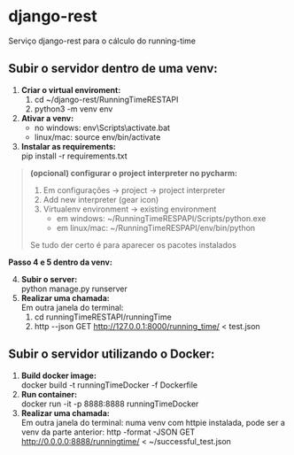 # django-rest
Serviço django-rest para o cálculo do running-time
## Subir o servidor dentro de uma venv:
1. **Criar o virtual enviroment:**<br/>
	1. cd ~/django-rest/RunningTimeRESTAPI
	2. python3 -m venv env
2.  **Ativar a venv:**<br/>
	* no windows:
		env\Scripts\activate.bat
	* linux/mac:
		source env/bin/activate
3. **Instalar as requirements:**<br/>
	pip install -r requirements.txt
 > **(opcional) configurar o project interpreter no pycharm:**
> 1. Em configurações -> project -> project interpreter
> 2. Add new interpreter (gear icon)
> 3. Virtualenv environment -> existing environment
>    * em windows:
> ~/RunningTimeRESPAPI/Scripts/python.exe
>    * em linux/mac:
> ~/RunningTimeRESPAPI/env/bin/python
> 
>Se tudo der certo é para aparecer os pacotes instalados

**Passo 4 e 5 dentro da venv:**

4. **Subir o server:**<br/>
python manage.py runserver
5. **Realizar uma chamada:**<br/>
Em outra janela do terminal:
	1. cd runningTimeRESTAPI/runningTime
	2. http --json GET http://127.0.0.1:8000/running_time/ < test.json
## Subir o servidor utilizando o Docker:
1. **Build docker image:**<br/>
	docker build -t runningTimeDocker -f Dockerfile
2. **Run container:**<br/>
	docker run -it -p 8888:8888 runningTimeDocker
3. **Realizar uma chamada:**<br/>
	Em outra janela do terminal: numa venv com httpie instalada, pode ser a venv da parte anterior:
	http -format -JSON GET http://0.0.0.0:8888/runningtime/ < ~/successful_test.json

